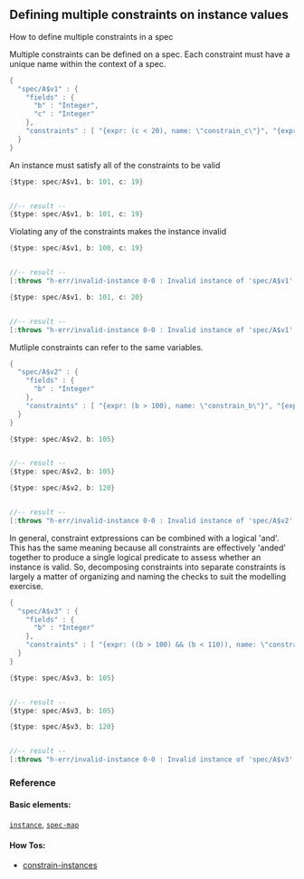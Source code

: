 <!---
  This markdown file was generated. Do not edit.
  -->

## Defining multiple constraints on instance values

How to define multiple constraints in a spec

Multiple constraints can be defined on a spec. Each constraint must have a unique name within the context of a spec.

```java
{
  "spec/A$v1" : {
    "fields" : {
      "b" : "Integer",
      "c" : "Integer"
    },
    "constraints" : [ "{expr: (c < 20), name: \"constrain_c\"}", "{expr: (b > 100), name: \"constrain_b\"}" ]
  }
}
```

An instance must satisfy all of the constraints to be valid

```java
{$type: spec/A$v1, b: 101, c: 19}


//-- result --
{$type: spec/A$v1, b: 101, c: 19}
```

Violating any of the constraints makes the instance invalid

```java
{$type: spec/A$v1, b: 100, c: 19}


//-- result --
[:throws "h-err/invalid-instance 0-0 : Invalid instance of 'spec/A$v1', violates constraints \"spec/A$v1/constrain_b\""]
```

```java
{$type: spec/A$v1, b: 101, c: 20}


//-- result --
[:throws "h-err/invalid-instance 0-0 : Invalid instance of 'spec/A$v1', violates constraints \"spec/A$v1/constrain_c\""]
```

Mutliple constraints can refer to the same variables.

```java
{
  "spec/A$v2" : {
    "fields" : {
      "b" : "Integer"
    },
    "constraints" : [ "{expr: (b > 100), name: \"constrain_b\"}", "{expr: (b < 110), name: \"constrain_b2\"}" ]
  }
}
```

```java
{$type: spec/A$v2, b: 105}


//-- result --
{$type: spec/A$v2, b: 105}
```

```java
{$type: spec/A$v2, b: 120}


//-- result --
[:throws "h-err/invalid-instance 0-0 : Invalid instance of 'spec/A$v2', violates constraints \"spec/A$v2/constrain_b2\""]
```

In general, constraint extpressions can be combined with a logical 'and'. This has the same meaning because all constraints are effectively 'anded' together to produce a single logical predicate to assess whether an instance is valid. So, decomposing constraints into separate constraints is largely a matter of organizing and naming the checks to suit the modelling exercise.

```java
{
  "spec/A$v3" : {
    "fields" : {
      "b" : "Integer"
    },
    "constraints" : [ "{expr: ((b > 100) && (b < 110)), name: \"constrain_b\"}" ]
  }
}
```

```java
{$type: spec/A$v3, b: 105}


//-- result --
{$type: spec/A$v3, b: 105}
```

```java
{$type: spec/A$v3, b: 120}


//-- result --
[:throws "h-err/invalid-instance 0-0 : Invalid instance of 'spec/A$v3', violates constraints \"spec/A$v3/constrain_b\""]
```

### Reference

#### Basic elements:

[`instance`](../halite_basic-syntax-reference-j.md#instance), [`spec-map`](../../halite_spec-syntax-reference.md)

#### How Tos:

* [constrain-instances](../how-to/halite_constrain-instances-j.md)


